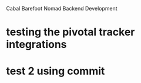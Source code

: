 Cabal Barefoot Nomad Backend Development
# testing the pivotal tracker integrations
# test 2 using commit

